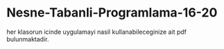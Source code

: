 # Nesne-Tabanli-Programlama-16-20

her klasorun icinde uygulamayi nasil kullanabileceginize ait pdf bulunmaktadir.
